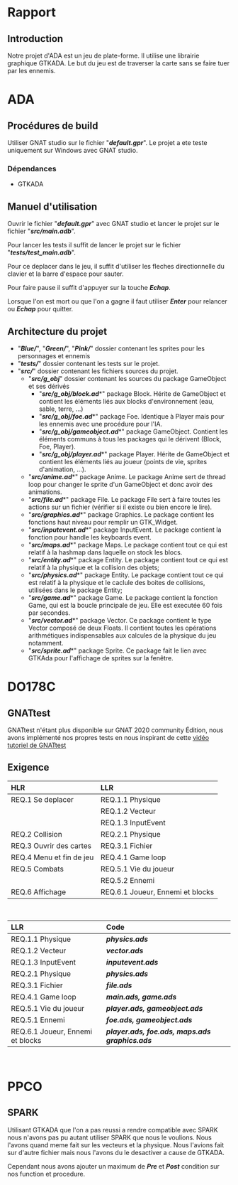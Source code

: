 

# Rapport

## Introduction

Notre projet d'ADA est un jeu de plate-forme. Il utilise une librairie graphique GTKADA. Le but du jeu est de traverser la carte sans se faire tuer par les ennemis.

# ADA

## Procédures de build

Utiliser GNAT studio sur le fichier "***default.gpr***". Le projet a ete teste uniquement sur Windows avec GNAT studio.

### Dépendances

- GTKADA

## Manuel d'utilisation

Ouvrir le fichier "***default.gpr***" avec GNAT studio et lancer le projet sur le fichier "***src/main.adb***".

Pour lancer les tests il suffit de lancer le projet sur le fichier "***tests/test_main.adb***".

Pour ce deplacer dans le jeu, il suffit d'utiliser les fleches directionnelle du clavier et la barre d'espace pour sauter.

Pour faire pause il suffit d'appuyer sur la touche ***Echap***.

Lorsque l'on est mort ou que l'on a gagne il faut utiliser ***Enter*** pour relancer ou ***Echap*** pour quitter.


## Architecture du projet

- "***Blue/***", "***Green/***", "***Pink/***" dossier contenant les sprites pour les personnages et ennemis
- "***tests/***" dossier contenant les tests sur le projet.
- "***src/***" dossier contenant les fichiers sources du projet.
    - "***src/g_obj***" dossier contenant les sources du package GameObject et ses dérivés
        - "***src/g_obj/block.ad****" package Block. Hérite de GameObject et contient les éléments liés aux blocks d'environnement (eau, sable, terre, ...)
        - "***src/g_obj/foe.ad****" package Foe. Identique à Player mais pour les ennemis avec une procédure pour l'IA.
        - "***src/g_obj/gameobject.ad****" package GameObject. Contient les éléments communs à tous les packages qui le dérivent (Block, Foe, Player).
        - "***src/g_obj/player.ad****" package Player. Hérite de GameObject et contient les éléments liés au joueur (points de vie, sprites d'animation, ...).
    - "***src/anime.ad****" package Anime. Le package Anime sert de thread loop pour changer le sprite d'un GameObject et donc avoir des animations.
    - "***src/file.ad****" package File. Le package File sert à faire toutes les actions sur un fichier (vérifier si il existe ou bien encore le lire).
    - "***src/graphics.ad****" package Graphics. Le package contient les fonctions haut niveau pour remplir un GTK_Widget.
    - "***src/inputevent.ad****" package InputEvent. Le package contient la fonction pour handle les keyboards event.
    - "***src/maps.ad****" package Maps. Le package contient tout ce qui est relatif à la hashmap dans laquelle on stock les blocs.
    - "***src/entity.ad****" package Entity. Le package contient tout ce qui est relatif à la physique et la collision des objets;
    - "***src/physics.ad****" package Entity. Le package contient tout ce qui est relatif à la physique et le caclule des boites de collisions, utilisées dans le package Entity;
    - "***src/game.ad****" package Game. Le package contient la fonction Game, qui est la boucle principale de jeu. Elle est executée 60 fois par secondes.
    - "***src/vector.ad****" package Vector. Ce package contient le type Vector composé de deux Floats. Il contient toutes les opérations arithmétiques indispensables aux calcules de la physique du jeu notamment.
    - "***src/sprite.ad****" package Sprite. Ce package fait le lien avec GTKAda pour l'affichage de sprites sur la fenêtre.


# DO178C

## GNATtest

GNATtest n'étant plus disponible sur GNAT 2020 community Édition, nous avons implémenté nos propres tests en nous inspirant de cette [vidéo tutoriel de GNATtest](https://www.youtube.com/watch?v=CaiZ5IA3Vls)

## Exigence

| HLR | LLR |
|:-|:-|
| REQ.1 Se deplacer 		| REQ.1.1 Physique |
|                   		| REQ.1.2 Vecteur |
|                   		| REQ.1.3 InputEvent |
| REQ.2 Collision   		| REQ.2.1 Physique |
| REQ.3 Ouvrir des cartes	| REQ.3.1 Fichier |
| REQ.4 Menu et fin de jeu 	| REQ.4.1 Game loop |
| REQ.5 Combats				| REQ.5.1 Vie du joueur |
|							| REQ.5.2 Ennemi |
| REQ.6 Affichage			| REQ.6.1 Joueur, Ennemi et blocks |

<br/>

| LLR | Code |
|:-|:-|
| REQ.1.1 Physique      | ***physics.ads*** |
| REQ.1.2 Vecteur       | ***vector.ads*** |
| REQ.1.3 InputEvent    | ***inputevent.ads*** |
| REQ.2.1 Physique      | ***physics.ads*** |
| REQ.3.1 Fichier		| ***file.ads*** |
| REQ.4.1 Game loop		| ***main.ads, game.ads*** |
| REQ.5.1 Vie du joueur | ***player.ads, gameobject.ads*** |
| REQ.5.1 Ennemi		| ***foe.ads, gameobject.ads*** |
| REQ.6.1 Joueur, Ennemi et blocks | ***player.ads, foe.ads, maps.ads graphics.ads*** |


<br/>

# PPCO

## SPARK

Utilisant GTKADA que l'on a pas reussi a rendre compatible avec SPARK nous n'avons pas pu autant utiliser SPARK que nous le voulions. Nous l'avons quand meme fait sur les vecteurs et la physique. Nous l'avions fait sur d'autre fichier mais nous l'avons du le desactiver a cause de GTKADA.

Cependant nous avons ajouter un maximum de ***Pre*** et ***Post*** condition sur nos function et procedure.
